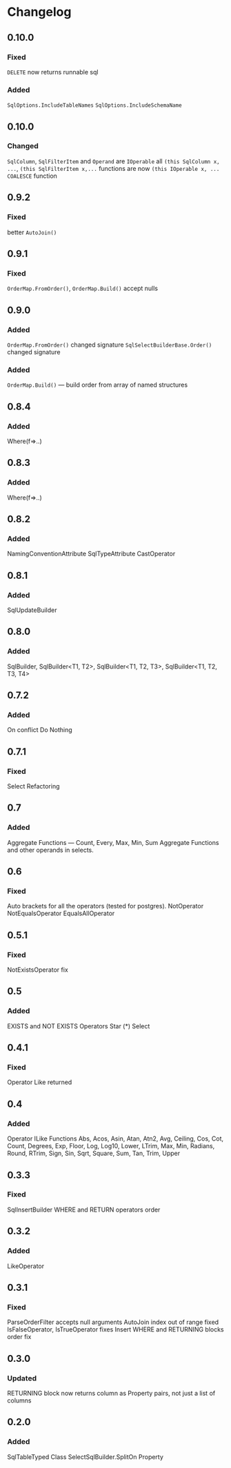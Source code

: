# Changelog

## 0.10.0
### Fixed
`DELETE` now returns runnable sql 
### Added
`SqlOptions.IncludeTableNames`
`SqlOptions.IncludeSchemaName`

## 0.10.0
### Changed
`SqlColumn`, `SqlFilterItem` and `Operand` are `IOperable`
all `(this SqlColumn x, ...`, `(this SqlFilterItem x,...` functions are now  `(this IOperable x, ...`
`COALESCE` function

## 0.9.2
### Fixed
better `AutoJoin()`

## 0.9.1
### Fixed
`OrderMap.FromOrder()`, `OrderMap.Build()` accept nulls

## 0.9.0
### Added
`OrderMap.FromOrder()` changed signature
`SqlSelectBuilderBase.Order()` changed signature
### Added
`OrderMap.Build()` — build order from array of named structures

## 0.8.4
### Added
Where(f=>..)

## 0.8.3
### Added
Where<TFilter>(f=>..)

## 0.8.2
### Added
NamingConventionAttribute
SqlTypeAttribute
CastOperator

## 0.8.1
### Added
SqlUpdateBuilder<T>

## 0.8.0
### Added
SqlBuilder<T>, SqlBuilder<T1, T2>, SqlBuilder<T1, T2, T3>, SqlBuilder<T1, T2, T3, T4>

## 0.7.2
### Added
On conflict Do Nothing

## 0.7.1
### Fixed
Select Refactoring

## 0.7
### Added
Aggregate Functions — Count, Every, Max, Min, Sum
Aggregate Functions and other operands in selects.

## 0.6
### Fixed
Auto brackets for all the operators (tested for postgres).
NotOperator
NotEqualsOperator
EqualsAllOperator

## 0.5.1
### Fixed
NotExistsOperator fix

## 0.5
### Added
EXISTS and NOT EXISTS Operators
Star (\*) Select

## 0.4.1
### Fixed
Operator Like returned

## 0.4
### Added
Operator ILike
Functions Abs, Acos, Asin, Atan, Atn2, Avg, Ceiling, Cos, Cot, Count, Degrees, Exp, Floor, Log, Log10, Lower, LTrim, Max, Min, Radians, Round, RTrim, Sign, Sin, Sqrt, Square, Sum, Tan, Trim, Upper

## 0.3.3
### Fixed
SqlInsertBuilder WHERE and RETURN operators order

## 0.3.2
### Added
LikeOperator

## 0.3.1
### Fixed
ParseOrderFilter accepts null arguments
AutoJoin index out of range fixed
IsFalseOperator, IsTrueOperator fixes
Insert WHERE and RETURNING blocks order fix

## 0.3.0
### Updated
RETURNING block now returns column as Property pairs, not just a list of columns

## 0.2.0
### Added
SqlTableTyped Class
SelectSqlBuilder.SplitOn Property